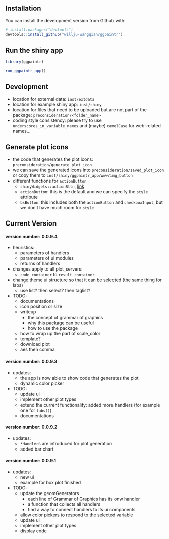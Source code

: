 
## Installation

You can install the development version from Github with:

``` r
# install.packages("devtools")
devtools::install_github("willju-wangqian/ggpaintr")
```

## Run the shiny app

``` r
library(ggpaintr)

run_ggpaintr_app()
```

## Development

-   location for external data: `inst/extdata`
-   location for example shiny app: `inst/shiny`
-   location for files that need to be uploaded but are not part of the
    package: `preconsideration/<folder_name>`
-   coding style consistency: please try to use
    `underscores_in_variable_names` and (maybe) `camelCase` for
    web-related names…

## Generate plot icons

-   the code that generates the plot icons:
    `preconsideration/generate_plot_icon`
-   we can save the generated icons into
    `preconsideration/saved_plot_icon` or copy them to
    `inst/shiny/ggpaintr_app/www/img_button`
-   different functions for `actionButton`
    -   `shinyWidgets::actionBttn`, [link](https://bttn.surge.sh/)
    -   `actionButton`: this is the default and we can specify the
        `style` attribute
    -   `bsButton`: this includes both the `actionButton` and
        `checkboxInput`, but we don’t have much room for `style`

## Current Version

#### version number: 0.0.9.4

-   heuristics:
    -   parameters of handlers
    -   parameters of ui modules
    -   returns of handlers
-   changes apply to all plot_servers:
    -   `code_container` to `result_container`
-   change theme ui structure so that it can be selected (the same thing
    for labs)
    -   use list? then select? then taglist?
-   TODO:
    -   documentations
    -   icon position or size
    -   writeup
        -   the concept of grammar of graphics
        -   why this package can be useful
        -   how to use the package
    -   how to wrap up the part of scale_color
    -   template?
    -   download plot
    -   aes then comma

#### version number: 0.0.9.3

-   updates:
    -   the app is now able to show code that generates the plot
    -   dynamic color picker
-   TODO:
    -   update ui
    -   implement other plot types
    -   extend the current functionality: added more handlers (for
        example one for `labs()`)
    -   documentations

#### version number: 0.0.9.2

-   updates:
    -   `*Handler`s are introduced for plot generation
    -   added bar chart

#### version number: 0.0.9.1

-   updates:
    -   new ui
    -   example for box plot finished
-   TODO:
    -   update the geomGenerators
        -   each line of Grammar of Graphics has its onw handler
        -   a function that collects all handlers
        -   find a way to connect handlers to its ui components
    -   allow color pickers to respond to the selected variable
    -   update ui
    -   implement other plot types
    -   display code
